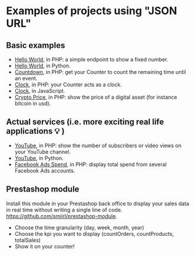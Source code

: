 # Examples of projects using "JSON URL"

## Basic examples

- [Hello World](/samples/php/hello_world_json), in PHP: a simple endpoint to show a fixed number.
- [Hello World](/samples/python/hello_world), in Python.
- [Countdown](/samples/php/countdown), in PHP: get your Counter to count the remaining time until an event.
- [Clock](/samples/php/clock), in PHP: your Counter acts as a clock.
- [Clock](/samples/js/clock), in JavaScript.
- [Crypto Price](/samples/php/crytocurrencyValue/), in PHP: show the price of a digital asset (for instance bitcoin in usd).

## Actual services (i.e. more exciting real life applications 💡 )

- [YouTube](/samples/php/youtube), in PHP: show the number of subscribers or video views on your YouTube channel.
- [YouTube](/samples/python/youtube), in Python.
- [Facebook Ads Spend](/samples/php/facebookAdsSpend), in PHP: display total spend from several Facebook Ads accounts.

## Prestashop module

Install this module in your Prestashop back office to display your sales data in real time without writing a single line of code.
https://github.com/smiirl/prestashop-module.

- Choose the time granularity (day, week, month, year)
- Choose the kpi you want to display (countOrders, countProducts, totalSales)
- Show it on your counter!
